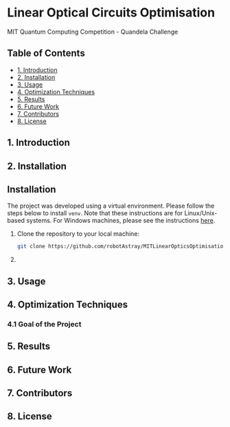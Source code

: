 # Linear Optical Circuits Optimisation
MIT Quantum Computing Competition - Quandela Challenge

## Table of Contents
- [1. Introduction](#1-introduction)
- [2. Installation](#2-installation)
- [3. Usage](#3-usage)
- [4. Optimization Techniques](#4-optimization-techniques)
- [5. Results](#5-results)
- [6. Future Work](#6-future-work)
- [7. Contributors](#7-contributors)
- [8. License](#8-license)

## 1. Introduction
## 2. Installation

## Installation

The project was developed using a virtual environment. Please follow the steps below to install `venv`. Note that these instructions are for Linux/Unix-based systems. For Windows machines, please see the instructions [here](https://it.engineering.oregonstate.edu/setting-virtual-environments-python).

1. Clone the repository to your local machine:

   ```bash
   git clone https://github.com/robotAstray/MITLinearOpticsOptimisation.git
2. 
## 3. Usage
## 4. Optimization Techniques
### 4.1 Goal of the Project
## 5. Results
## 6. Future Work
## 7. Contributors
## 8. License
